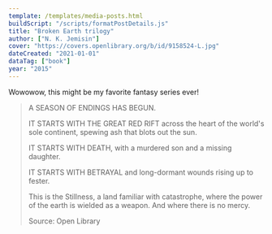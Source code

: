 ```yaml
---
template: /templates/media-posts.html
buildScript: "/scripts/formatPostDetails.js"
title: "Broken Earth trilogy"
author: ["N. K. Jemisin"]
cover: "https://covers.openlibrary.org/b/id/9158524-L.jpg"
dateCreated: "2021-01-01"
dataTag: ["book"]
year: "2015"
---
```


Wowowow, this might be my favorite fantasy series ever!

> A SEASON OF ENDINGS HAS BEGUN.
>
> IT STARTS WITH THE GREAT RED RIFT across the heart of the world's sole continent, spewing ash that blots out the sun.
>
> IT STARTS WITH DEATH, with a murdered son and a missing daughter.
>
> IT STARTS WITH BETRAYAL and long-dormant wounds rising up to fester.
>
> This is the Stillness, a land familiar with catastrophe, where the power of the earth is wielded as a weapon. And where there is no mercy.
>
> Source: Open Library
